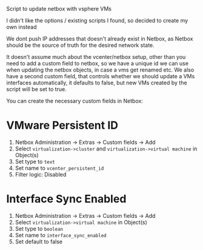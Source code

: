 Script to update netbox with vsphere VMs

I didn't like the options / existing scripts I found, so decided to create my own instead

We dont push IP addresses that doesn't already exist in Netbox, as Netbox should be the source of truth for the desired network state.

It doesn't assume much about the vcenter/netbox setup, other than you need to add a custom field to netbox, so we have a unique id we can use when updating the netbox objects, in case a vms get renamed etc. We also have a second custom field, that controls whether we should update a VMs interfaces automatically, it defaults to false, but new VMs created by the script will be set to true.

You can create the necessary custom fields in Netbox:
# VMware Persistent ID
1. Netbox Administration -> Extras -> Custom fields -> Add 
2. Select `virtualization->cluster` and `virtualization->virtual machine` in Object(s)
3. Set type to `text`
4. Set name to `vcenter_persistent_id`
5. Filter logic: Disabled

# Interface Sync Enabled
1. Netbox Administration -> Extras -> Custom fields -> Add 
2. Select `virtualization->virtual machine` in Object(s)
3. Set type to `boolean`
4. Set name to `interface_sync_enabled`
5. Set default to false
